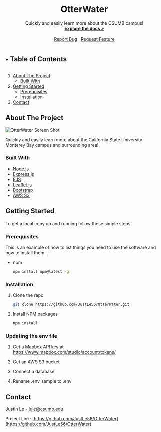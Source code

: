 <!--
*** Thanks for checking out the Best-README-Template. If you have a suggestion
*** that would make this better, please fork the repo and create a pull request
*** or simply open an issue with the tag "enhancement".
*** Thanks again! Now go create something AMAZING! :D
***
***
***
*** To avoid retyping too much info. Do a search and replace for the following:
*** github_username, repo_name, twitter_handle, email, project_title, project_description
-->



<!-- PROJECT SHIELDS -->
<!--
*** I'm using markdown "reference style" links for readability.
*** Reference links are enclosed in brackets [ ] instead of parentheses ( ).
*** See the bottom of this document for the declaration of the reference variables
*** for contributors-url, forks-url, etc. This is an optional, concise syntax you may use.
*** https://www.markdownguide.org/basic-syntax/#reference-style-links
-->



<!-- PROJECT LOGO -->
<br />
<p align="center">
  <h1 align="center">OtterWater</h1>

  <p align="center">
    Quickly and easily learn more about the CSUMB campus!
    <br />
    <a href="https://github.com/JustLe56/OtterWater"><strong>Explore the docs »</strong></a>
    <br />
    <br />
    <a href="https://github.com/JustLe56/OtterWater/issues">Report Bug</a>
    ·
    <a href="https://github.com/JustLe56/OtterWater/issues">Request Feature</a>
  </p>
</p>



<!-- TABLE OF CONTENTS -->
<details open="open">
  <summary><h2 style="display: inline-block">Table of Contents</h2></summary>
  <ol>
    <li>
      <a href="#about-the-project">About The Project</a>
      <ul>
        <li><a href="#built-with">Built With</a></li>
      </ul>
    </li>
    <li>
      <a href="#getting-started">Getting Started</a>
      <ul>
        <li><a href="#prerequisites">Prerequisites</a></li>
        <li><a href="#installation">Installation</a></li>
      </ul>
    </li>
    <!--<li><a href="#usage">Usage</a></li>-->
    <!--<li><a href="#roadmap">Roadmap</a></li>-->
    <!--<li><a href="#contributing">Contributing</a></li>-->
    <!--<li><a href="#license">License</a></li>-->
    <li><a href="#contact">Contact</a></li>
    <!--<li><a href="#acknowledgements">Acknowledgements</a></li>-->
  </ol>
</details>



<!-- ABOUT THE PROJECT -->
## About The Project

![OtterWater Screen Shot](https://i.imgur.com/subQFRG.png)

Quickly and easily learn more about the California State University Monterey Bay campus and surrounding area!


### Built With

* [Node.js](https://nodejs.org/)
* [Express.js](https://expressjs.com/)
* [EJS](https://ejs.co/)
* [Leaflet.js](https://leafletjs.com/index.html)
* [Bootstrap](https://getbootstrap.com/)
* [AWS S3](https://aws.amazon.com/)



<!-- GETTING STARTED -->
## Getting Started

To get a local copy up and running follow these simple steps.

### Prerequisites

This is an example of how to list things you need to use the software and how to install them.
* npm
  ```sh
  npm install npm@latest -g
  ```

### Installation

1. Clone the repo
   ```sh
   git clone https://github.com/JustLe56/OtterWater.git
   ```
2. Install NPM packages
   ```sh
   npm install
   ```

### Updating the env file

1. Get a Mapbox API key at https://www.mapbox.com/studio/account/tokens/

2. Get an AWS S3 bucket

3. Connect a database

4. Rename .env_sample to .env



<!-- ROADMAP -->
<!--
## Roadmap

See the [open issues](https://github.com/JustLe56/OtterWater/issues) for a list of proposed features (and known issues).
-->


<!-- CONTRIBUTING -->
<!--
## Contributing

Contributions are what make the open source community such an amazing place to be learn, inspire, and create. Any contributions you make are **greatly appreciated**.

1. Fork the Project
2. Create your Feature Branch (`git checkout -b feature/AmazingFeature`)
3. Commit your Changes (`git commit -m 'Add some AmazingFeature'`)
4. Push to the Branch (`git push origin feature/AmazingFeature`)
5. Open a Pull Request
-->


<!-- LICENSE -->
<!--
## License

Distributed under the MIT License. See `LICENSE` for more information.
-->


<!-- CONTACT -->
## Contact

Justin Le  - jule@csumb.edu

Project Link: [https://github.com/JustLe56/OtterWater](https://github.com/JustLe56/OtterWater)



<!-- ACKNOWLEDGEMENTS -->
<!--
## Acknowledgements

* []()
* []()
* []()

-->



<!-- MARKDOWN LINKS & IMAGES -->
<!-- https://www.markdownguide.org/basic-syntax/#reference-style-links -->
[contributors-shield]: https://img.shields.io/github/contributors/JustLe56/repo.svg?style=for-the-badge
[contributors-url]: https://github.com/JustLe56/repo/graphs/contributors
[forks-shield]: https://img.shields.io/github/forks/JustLe56/repo.svg?style=for-the-badge
[forks-url]: https://github.com/JustLe56/repo/network/members
[stars-shield]: https://img.shields.io/github/stars/JustLe56/repo.svg?style=for-the-badge
[stars-url]: https://github.com/JustLe56/repo/stargazers
[issues-shield]: https://img.shields.io/github/issues/JustLe56/repo.svg?style=for-the-badge
[issues-url]: https://github.com/JustLe56/repo/issues
[license-shield]: https://img.shields.io/github/license/JustLe56/repo.svg?style=for-the-badge
[license-url]: https://github.com/JustLe56/repo/blob/master/LICENSE.txt
[linkedin-shield]: https://img.shields.io/badge/-LinkedIn-black.svg?style=for-the-badge&logo=linkedin&colorB=555
[linkedin-url]: https://linkedin.com/in/JustLe56
